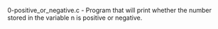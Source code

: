0-positive_or_negative.c - Program that will print whether the number stored in the variable n is positive or negative.
